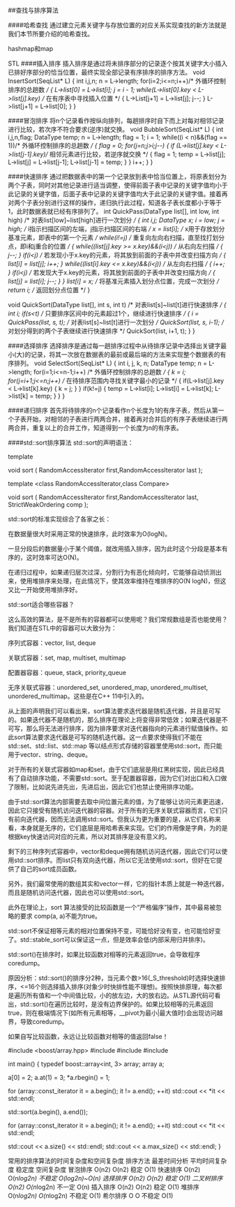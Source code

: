 ##查找与排序算法

####哈希查找
通过建立元素关键字与存放位置的对应关系实现查找的新方法就是我们本节所要介绍的哈希查找。

hashmap和map

STL
####插入排序
插入排序是通过将未排序部分的记录逐个按其关键字大小插入已排好序部分的恰当位置，最终实现全部记录有序排序的排序方法。
void InsertSort(SeqList* L)
{
	int i,j,n;
	n = L->length;
	for(i=2;i<=n;i++)/* 外循环控制排序的总趟数 */
	{
		L->list[0] = L->list[i];
		j = i - 1;
		while(L->list[0].key < L->list[j].key) /* 在有序表中寻找插入位置 */
		{
			L->List[j+1] = L->list[j];
			j--;
		}
		L->list[j+1] = L->list[0];
	}
}

####冒泡排序
将n个记录看作按纵向排列，每趟排序时自下而上对每对相邻记录进行比较，若次序不符合要求(逆序)就交换。
void BubbleSort(SeqList* L)
{
	int i,j,n,flag;
	DataType temp;
	n = L->length;
	flag = 1;
	i = 1;
	while((i < n)&&(flag == 1))/* 外循环控制排序的总趟数 */
	{
		flag = 0;
		for(j=n;j>i;j--)
		{
			if (L->list[j].key < L->list[j-1].key)/* 相邻元素进行比较，若逆序就交换 */
			{
				flag = 1;
				temp = L->list[j];
				L->list[j] = L->list[j-1];
				L->list[j-1] = temp;
			}
		}
		i++;
	}
}

####快速排序
通过把数据表中的第一个记录放到表中恰当位置上，将原表划分为两个子表，同时对其他记录进行适当调整，使得前面子表中记录的关键字值均小于此记录的关键字值，后面子表中记录的关键字值均大于此记录的关键字值。接着再对两个子表分别进行这样的操作，递归执行此过程，知道各子表长度都小于等于1，此时数据表就已经有序排列了。
int QuickPass(DataType list[], int low, int high)  /* 对表list[low]~list[high]进行一次划分 */
{
	int i,j;
	DataType x;
	i = low;
	j = high;  /* i指示扫描区间的左端，j指示扫描区间的右端 */
	x = list[i];  /* x用于存放划分基准元素，即表中的第一个元素 */
	while(i!=j)  /* 重复向左向右扫描，直至找打划分点，即i和j重合的位置 */
	{
		while((list[j].key >= x.key)&&(i<j))  /* 从右向左扫描 */
		{
			j--;
		}
		if(i<j)  /* 若发现小于x.key的元素，将其放到前面的子表中并改变扫描方向 */
		{
			list[i] = list[j];
			i++;
		}
		while((list[i].key <= x.key)&&(i<j))  /* 从左向右扫描 */
		{
			i++;
		}
		if(i<j)  /* 若发现大于x.key的元素，将其放到前面的子表中并改变扫描方向 */
		{
			list[j] = list[i];
			j--;
		}
	}
	list[i] = x;  /* 将基准元素插入划分点位置，完成一次划分 */
	return i;  /* 返回划分点位置 */
}

void QuickSort(DataType list[], int s, int t)  /* 对表list[s]~list[t]进行快速排序 */
{
	int i;
	if(s<t)  /* 只要排序区间中的元素超过1个，继续进行快速排序 */
	{
		i = QuickPass(list, s, t);  /* 对表list[s]~list[t]进行一次划分 */
		QuickSort(list, s, i-1);  /* 对划分得到的两个子表继续进行快速排序 */
		QuickSort(list, i+1, t);
	}
}

####选择排序
选择排序是通过每一趟排序过程中从待排序记录中选择出关键字最小(大)的记录，将其一次放在数据表的最前或最后端的方法来实现整个数据表的有序排列。
void SelectSort(SeqList* L)
{
	int i, j, k, n;
	DataType temp;
	n = L->length;
	for(i=1;i<=n-1;i++)  /* 外循环控制排序的总趟数 */
	{
		k = i;
		for(j=i+1;j<=n;j++)  /* 在待排序范围内寻找关键字最小的记录 */
		{
			if(L->list[j].key < L->list[k].key)
			{
				k = j;
			}
		}
		if(k!=j)
		{
			temp = L->list[i];
			L->list[i] = L->list[k];
			L->list[k] = temp;
		}
	}
}

####递归排序
首先将待排序的n个记录看作n个长度为1的有序子表，然后从第一个子表开始，对相邻的子表进行两两合并，接着再对合并后的有序子表继续进行两两合并，重复以上的合并工作，知道得到一个长度为n的有序表。

####std::sort排序算法
std::sort的声明语法：

template <class RandomAccessIterator>

void sort ( RandomAccessIterator first,RandomAccessIterator last );

template <class RandomAccessIterator,class Compare>

void sort ( RandomAccessIterator first,RandomAccessIterator last, StrictWeakOrdering comp );

 

std::sort的标准实现综合了各家之长：

在数据量很大时采用正常的快速排序，此时效率为O(logN)。

一旦分段后的数据量小于某个阈值，就改用插入排序，因为此时这个分段是基本有序的，这时效率可达O(N)。

在递归过程中，如果递归层次过深，分割行为有恶化倾向时，它能够自动侦测出来，使用堆排序来处理，在此情况下，使其效率维持在堆排序的O(N logN)，但这又比一开始使用堆排序好。

 

std::sort适合哪些容器？

这么高效的算法，是不是所有的容器都可以使用呢？我们常规数组是否也能使用？我们知道在STL中的容器可以大致分为：

序列式容器：vector, list, deque

关联式容器：set, map, multiset, multimap

配置器容器：queue, stack, priority_queue

无序关联式容器：unordered_set, unordered_map, unordered_multiset, unordered_multimap。这些是在C++ 11中引入的。

从上面的声明我们可以看出来，sort算法要求迭代器是随机迭代器，并且是可写的。如果迭代器不是随机的，那么排序在理论上将变得非常低效；如果迭代器是不可写，那么将无法进行排序，因为排序要求对迭代器指向的元素进行赋值操作。如此sort算法要求迭代器是可写的随机迭代器。这一点要求使得我们不能在std::set、std::list、std::map 等以结点形式存储的容器里使用std::sort，而只能用于vector、string、deque。

对于所有的关联式容器如map和set，由于它们底层是用红黑树实现，因此已经具有了自动排序功能，不需要std::sort。至于配置器容器，因为它们对出口和入口做了限制，比如说先进先出，先进后出，因此它们也禁止使用排序功能。

由于std::sort算法内部需要去取中间位置元素的值，为了能够让访问元素更迅速，因此它只接受有随机访问迭代器的容器。对于所有的无序关联式容器而言，它们只有前向迭代器，因而无法调用std::sort。但我认为更为重要的是，从它们名称来看，本身就是无序的，它们底层是用哈希表来实现。它们的作用像是字典，为的是根据key快速访问对应的元素，所以对其排序是没有意义的。

剩下的三种序列式容器中，vector和deque拥有随机访问迭代器，因此它们可以使用std::sort排序。而list只有双向迭代器，所以它无法使用std::sort，但好在它提供了自己的sort成员函数。

另外，我们最常使用的数组其实和vector一样，它的指针本质上就是一种迭代器，而且是随机访问迭代器，因此也可以使用std::sort。

 

此外在理论上，sort 算法接受的比较函数是一个“严格偏序”操作，其中最易被忽略的要求 comp(a, a)不能为true。

std::sort不保证相等元素的相对位置保持不变，可能恰好没有变，也可能恰好变了。std::stable_sort可以保证这一点，但是效率会低(内部采用归并排序)。

std::sort()在排序时，如果比较函数对相等的元素返回true，会导致程序coredump。

原因分析：std::sort()的排序分2种，当元素个数>16(_S_threshold)时选择快速排序，<=16个则选择插入排序(对象少时快排性能不理想)。按照快排原理，每次都是遍历所有值和一个中间值比较，小的放左边，大的放右边。从STL源代码可看出，std::sort()在遍历比较时，是没有边界保护的。如果比较相等的元素返回true，则在极端情况下(如所有元素相等，__pivot为最小|最大值时)会出现访问越界，导致coredump。

 

如果自写比较函数，永远让比较函数对相等的值返回false！

#include <boost/array.hpp> 
#include <iostream> 
#include <string> 
#include <algorithm> 

int main() 
{ 
  typedef boost::array<int, 3> array; 
  array a; 

  a[0] = 2; 
  a.at(1) = 3; 
  *a.rbegin() = 1; 

  for (array::const_iterator it = a.begin(); it != a.end(); ++it) 
    std::cout << *it << std::endl; 

  std::sort(a.begin(), a.end()); 

  for (array::const_iterator it = a.begin(); it != a.end(); ++it) 
    std::cout << *it << std::endl; 

  std::cout << a.size() << std::endl; 
  std::cout << a.max_size() << std::endl; 
} 



常用的排序算法的时间复杂度和空间复杂度
排序方法	最差时间分析	平均时间复杂度	稳定度	空间复杂度
冒泡排序	O(n2)			O(n2)			稳定	O(1)
快速排序	O(n2)			O(n*log2n)		不稳定	O(log2n)~O(n)
选择排序	O(n2)			O(n2)			稳定	O(1)
二叉树排序	O(n2)			O(n*log2n)		不一定	O(n)
插入排序	O(n2)			O(n2)			稳定	O(1)
堆排序		O(n*log2n)		O(n*log2n)		不稳定	O(1)
希尔排序	O				O				不稳定	O(1)


